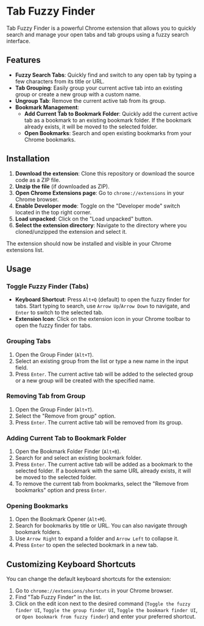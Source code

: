 # Tab Fuzzy Finder
Tab Fuzzy Finder is a powerful Chrome extension that allows you to quickly search and manage your open tabs and tab groups using a fuzzy search interface.

## Features

- **Fuzzy Search Tabs**: Quickly find and switch to any open tab by typing a few characters from its title or URL.
- **Tab Grouping**: Easily group your current active tab into an existing group or create a new group with a custom name.
- **Ungroup Tab**: Remove the current active tab from its group.
- **Bookmark Management**:
    - **Add Current Tab to Bookmark Folder**: Quickly add the current active tab as a bookmark to an existing bookmark folder. If the bookmark already exists, it will be moved to the selected folder.
    - **Open Bookmarks**: Search and open existing bookmarks from your Chrome bookmarks.

## Installation

1.  **Download the extension**: Clone this repository or download the source code as a ZIP file.
2.  **Unzip the file** (if downloaded as ZIP).
3.  **Open Chrome Extensions page**: Go to `chrome://extensions` in your Chrome browser.
4.  **Enable Developer mode**: Toggle on the "Developer mode" switch located in the top right corner.
5.  **Load unpacked**: Click on the "Load unpacked" button.
6.  **Select the extension directory**: Navigate to the directory where you cloned/unzipped the extension and select it.

The extension should now be installed and visible in your Chrome extensions list.

## Usage

### Toggle Fuzzy Finder (Tabs)

-   **Keyboard Shortcut**: Press `Alt+Q` (default) to open the fuzzy finder for tabs. Start typing to search, use `Arrow Up`/`Arrow Down` to navigate, and `Enter` to switch to the selected tab.
-   **Extension Icon**: Click on the extension icon in your Chrome toolbar to open the fuzzy finder for tabs.

### Grouping Tabs

1.  Open the Group Finder (`Alt+T`).
2.  Select an existing group from the list or type a new name in the input field.
3.  Press `Enter`. The current active tab will be added to the selected group or a new group will be created with the specified name.

### Removing Tab from Group

1.  Open the Group Finder (`Alt+T`).
2.  Select the "Remove from group" option.
3.  Press `Enter`. The current active tab will be removed from its group.

### Adding Current Tab to Bookmark Folder

1.  Open the Bookmark Folder Finder (`Alt+B`).
2.  Search for and select an existing bookmark folder.
3.  Press `Enter`. The current active tab will be added as a bookmark to the selected folder. If a bookmark with the same URL already exists, it will be moved to the selected folder.
4.  To remove the current tab from bookmarks, select the "Remove from bookmarks" option and press `Enter`.

### Opening Bookmarks

1.  Open the Bookmark Opener (`Alt+M`).
2.  Search for bookmarks by title or URL. You can also navigate through bookmark folders.
3.  Use `Arrow Right` to expand a folder and `Arrow Left` to collapse it.
4.  Press `Enter` to open the selected bookmark in a new tab.

## Customizing Keyboard Shortcuts

You can change the default keyboard shortcuts for the extension:

1.  Go to `chrome://extensions/shortcuts` in your Chrome browser.
2.  Find "Tab Fuzzy Finder" in the list.
3.  Click on the edit icon next to the desired command (`Toggle the fuzzy finder UI`, `Toggle the group finder UI`, `Toggle the bookmark finder UI`, or `Open bookmark from fuzzy finder`) and enter your preferred shortcut.
